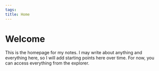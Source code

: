 ```yaml
---
tags: 
title: Home
---
```

# Welcome 
This is the homepage for my notes. I may write about anything and everything here, so I will add starting points here over time. For now, you can access everything from the explorer.